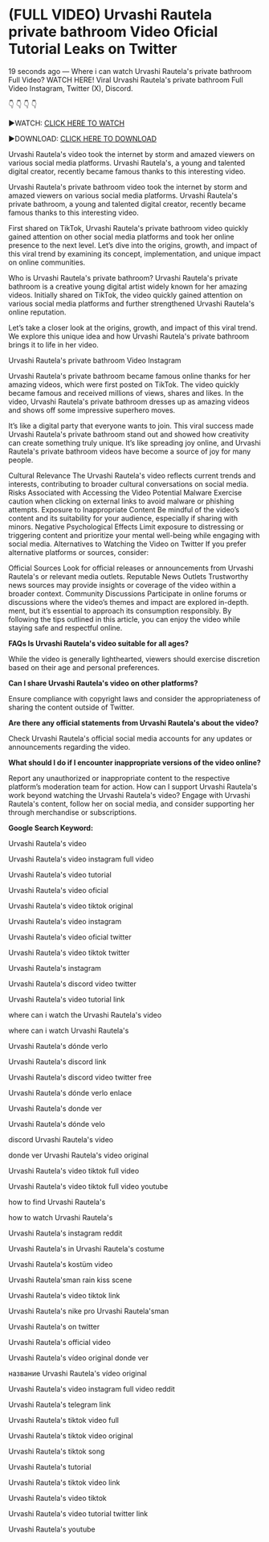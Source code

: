 # (FULL VIDEO) Urvashi Rautela private bathroom Video Oficial Tutorial Leaks on Twitter

19 seconds ago — Where i can watch Urvashi Rautela's private bathroom Full Video? WATCH HERE! Viral Urvashi Rautela's private bathroom Full Video Instagram, Twitter (X), Discord.

👇 👇 👇 👇 

▶️WATCH: [CLICK HERE TO WATCH](https://bit.ly/link-watch-full)

▶️DOWNLOAD: [CLICK HERE TO DOWNLOAD](https://bit.ly/link-watch-full)


Urvashi Rautela's video took the internet by storm and amazed viewers on various social media platforms. Urvashi Rautela's, a young and talented digital creator, recently became famous thanks to this interesting video.

Urvashi Rautela's private bathroom video took the internet by storm and amazed viewers on various social media platforms. Urvashi Rautela's private bathroom, a young and talented digital creator, recently became famous thanks to this interesting video.

First shared on TikTok, Urvashi Rautela's private bathroom video quickly gained attention on other social media platforms and took her online presence to the next level. Let’s dive into the origins, growth, and impact of this viral trend by examining its concept, implementation, and unique impact on online communities.

Who is Urvashi Rautela's private bathroom? Urvashi Rautela's private bathroom is a creative young digital artist widely known for her amazing videos. Initially shared on TikTok, the video quickly gained attention on various social media platforms and further strengthened Urvashi Rautela's online reputation.

Let’s take a closer look at the origins, growth, and impact of this viral trend. We explore this unique idea and how Urvashi Rautela's private bathroom brings it to life in her video.

Urvashi Rautela's private bathroom Video Instagram

Urvashi Rautela's private bathroom became famous online thanks for her amazing videos, which were first posted on TikTok. The video quickly became famous and received millions of views, shares and likes. In the video, Urvashi Rautela's private bathroom dresses up as amazing videos and shows off some impressive superhero moves.

It’s like a digital party that everyone wants to join. This viral success made Urvashi Rautela's private bathroom stand out and showed how creativity can create something truly unique. It’s like spreading joy online, and Urvashi Rautela's private bathroom videos have become a source of joy for many people.

Cultural Relevance The Urvashi Rautela's video reflects current trends and interests, contributing to broader cultural conversations on social media.
Risks Associated with Accessing the Video Potential Malware Exercise caution when clicking on external links to avoid malware or phishing attempts.
Exposure to Inappropriate Content Be mindful of the video’s content and its suitability for your audience, especially if sharing with minors.
Negative Psychological Effects Limit exposure to distressing or triggering content and prioritize your mental well-being while engaging with social media.
Alternatives to Watching the Video on Twitter If you prefer alternative platforms or sources, consider:

Official Sources Look for official releases or announcements from Urvashi Rautela's or relevant media outlets.
Reputable News Outlets Trustworthy news sources may provide insights or coverage of the video within a broader context.
Community Discussions Participate in online forums or discussions where the video’s themes and impact are explored in-depth.
ment, but it’s essential to approach its consumption responsibly. By following the tips outlined in this article, you can enjoy the video while staying safe and respectful online.

**FAQs Is Urvashi Rautela's video suitable for all ages?**

While the video is generally lighthearted, viewers should exercise discretion based on their age and personal preferences.

**Can I share Urvashi Rautela's video on other platforms?**

Ensure compliance with copyright laws and consider the appropriateness of sharing the content outside of Twitter.

**Are there any official statements from Urvashi Rautela's about the video?**

Check Urvashi Rautela's official social media accounts for any updates or announcements regarding the video.

**What should I do if I encounter inappropriate versions of the video online?**

Report any unauthorized or inappropriate content to the respective platform’s moderation team for action.
How can I support Urvashi Rautela's work beyond watching the Urvashi Rautela's video?
Engage with Urvashi Rautela's content, follow her on social media, and consider supporting her through merchandise or subscriptions.

**Google Search Keyword:**

Urvashi Rautela's video

Urvashi Rautela's video instagram full video

Urvashi Rautela's video tutorial

Urvashi Rautela's video oficial

Urvashi Rautela's video tiktok original

Urvashi Rautela's video instagram

Urvashi Rautela's video oficial twitter

Urvashi Rautela's video tiktok twitter

Urvashi Rautela's instagram

Urvashi Rautela's discord video twitter

Urvashi Rautela's video tutorial link

where can i watch the Urvashi Rautela's video

where can i watch Urvashi Rautela's

Urvashi Rautela's dónde verlo

Urvashi Rautela's discord link

Urvashi Rautela's discord video twitter free

Urvashi Rautela's dónde verlo enlace

Urvashi Rautela's donde ver

Urvashi Rautela's dónde velo

discord Urvashi Rautela's video

donde ver Urvashi Rautela's video original

Urvashi Rautela's video tiktok full video

Urvashi Rautela's video tiktok full video youtube

how to find Urvashi Rautela's

how to watch Urvashi Rautela's

Urvashi Rautela's instagram reddit

Urvashi Rautela's in Urvashi Rautela's costume

Urvashi Rautela's kostüm video

Urvashi Rautela'sman rain kiss scene

Urvashi Rautela's video tiktok link

Urvashi Rautela's nike pro Urvashi Rautela'sman

Urvashi Rautela's on twitter

Urvashi Rautela's official video

Urvashi Rautela's vídeo original donde ver

название Urvashi Rautela's vídeo original

Urvashi Rautela's video instagram full video reddit

Urvashi Rautela's telegram link

Urvashi Rautela's tiktok video full

Urvashi Rautela's tiktok video original

Urvashi Rautela's tiktok song

Urvashi Rautela's tutorial

Urvashi Rautela's tiktok video link

Urvashi Rautela's video tiktok

Urvashi Rautela's video tutorial twitter link

Urvashi Rautela's youtube
